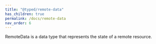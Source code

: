 ```yaml
---
title: "@typed/remote-data"
has_children: true
permalink: /docs/remote-data
nav_order: 6
---
```


RemoteData is a data type that represents the state of a remote resource.
